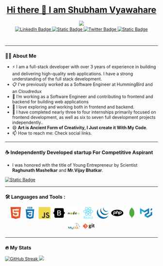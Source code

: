 <h1 align="center" style="color:blue"><a href="">Hi there 👋 I am Shubham Vyawahare</a></h1>
<div id="header" align="center" >
  <img src="https://shubhamvv611.github.io/Portfolio-Shubhamvv611/img/cartoon-trans.png" width="100"  />
  <div id="badges">
  <a href="https://www.linkedin.com/in/shubhamvv611/">
    <img src="https://img.shields.io/badge/LinkedIn-blue?style=for-the-badge&logo=linkedin&logoColor=whit" alt="LinkedIn Badge"/>
  </a>
    <a href="https://www.dompsc.com/">
    <img alt="Static Badge" src="https://img.shields.io/badge/DoMpsc-blue?style=for-the-badge&logo=portfolio&label=Founder&color=Green&link=https%3A%2F%2Fwww.dompsc.com%2F" alt="dompsc">

  </a>

  <a href="https://twitter.com/shubhamvv611">
    <img src="https://img.shields.io/badge/Twitter-blue?style=for-the-badge&logo=twitter&logoColor=white" alt="Twitter Badge"/>
  </a>
  <a href="https://shubhamvv611.github.io/Portfolio-Shubhamvv611/">
<img alt="Static Badge" src="https://img.shields.io/badge/Portfolio-red?style=for-the-badge&logo=link&logoColor=white&labelColor=red&color=red&link=https%3A%2F%2Fshubhamvv611.github.io%2FPortfolio-Shubhamvv611%2F"></a>
</div>
<p><img src="https://komarev.com/ghpvc/?username=shubhamvv611&style=for-the-badge&color=orange" alt=""/></p>
</div>

---
### :man_technologist: About Me 
- :zap: I am a full-stack developer with over 3 years of experience in building and delivering high-quality web applications. I have a strong understanding of the full stack development.
- 📋 I've previously worked as a Software Engineer at HummingBird and an Cloudredux
-  🤔 I’m working as a Software Engineer and contributing to frontend and backend for building web applications
-  🧭 I love exploring and working both in frontend and backend.
-  🎒 I have completed nearly three to four internships primarily focused on frontend development, as well as six to seven full development projects independently..
-  😄 **Art is Ancient Form of Creativity, I Just create it With My Code**.
-  📫 How to reach me: Check social links.
---
### ☕ Independently Developed startup For Competitive Aspirant
* I was honored with the title of Young Entrepreneur by Scientist **Raghunath Mashelkar** and **Mr.Vijay Bhatkar**.
<a href="https://www.dompsc.com/">
    <img alt="Static Badge" src="https://www.dompsc.com/Footerheader.webp" alt="dompsc" width="260px" height="100px">
  </a>

---
### :hammer_and_wrench: Languages and Tools :
<div align="center">
    <img src="https://github.com/devicons/devicon/blob/master/icons/html5/html5-original.svg" title="HTML5" alt="HTML" width="40" height="40"/>&nbsp;
    <img src="https://github.com/devicons/devicon/blob/master/icons/css3/css3-plain-wordmark.svg"  title="CSS3" alt="CSS" width="40" height="40"/>&nbsp;
    <img src="https://github.com/devicons/devicon/blob/master/icons/javascript/javascript-original.svg" title="JavaScript" alt="JavaScript" width="40" height="40"/>&nbsp
      <img src="https://github.com/devicons/devicon/blob/master/icons/bootstrap/bootstrap-plain.svg" title="Bootstrap" alt="Bootstrap" width="40" height="40"/>&nbsp  
  <img src="https://github.com/devicons/devicon/blob/master/icons/nodejs/nodejs-original-wordmark.svg" title="NodeJS" alt="NodeJS" width="40" height="40"/>&nbsp;
  <img src="https://github.com/devicons/devicon/blob/master/icons/react/react-original-wordmark.svg" title="React" alt="React" width="40" height="40"/>&nbsp;
    <img src="https://github.com/devicons/devicon/blob/master/icons/jquery/jquery-plain.svg" title="React" alt="React" width="40" height="40"/>&nbsp;  
    <img src="https://github.com/devicons/devicon/blob/master/icons/php/php-plain.svg" title="PHP" alt="PHP" width="40" height="40"/>&nbsp;
      <img src="https://github.com/devicons/devicon/blob/master/icons/mongodb/mongodb-plain.svg" title="MongoDb" alt="MongoDB" width="40" height="40"/>&nbsp;
  <img src="https://github.com/devicons/devicon/blob/master/icons/materialui/materialui-original.svg" title="Material UI" alt="Material UI" width="40" height="40"/>&nbsp;
  <img src="https://github.com/devicons/devicon/blob/master/icons/mysql/mysql-original-wordmark.svg" title="MySQL"  alt="MySQL" width="40" height="40"/>&nbsp;
  <img src="https://github.com/devicons/devicon/blob/master/icons/git/git-original-wordmark.svg" title="Git" **alt="Git" width="40" height="40"/>
</div>

---

### :fire: My Stats 
<a href="https://git.io/streak-stats">
    <img  src="https://github-readme-streak-stats.herokuapp.com?user=shubhamvv611&theme=github-dark-blue&hide_border=true&border_radius=15&date_format=M%20j%5B%2C%20Y%5D&card_width=600"       alt="GitHub Streak" />
</a>
<a href="https://github.com/shubhamvv611/convoychat">
  <img src="https://github-readme-stats.vercel.app/api/top-langs?username=shubhamvv611&theme=github-dark-blue&hide_border=true&border_radius=15&langs_count=8&card_width=400" />
</a>



  
<!--
**shubhamvv611/shubhamvv611** is a ✨ _special_ ✨ repository because its `README.md` (this file) appears on your GitHub profile.

Here are some ideas to get you started:

- 🔭 I’m currently working on ...
- 🌱 I’m currently learning ...
- 👯 I’m looking to collaborate on ...
- 🤔 I’m looking for help with ...
- 💬 Ask me about ...
- 📫 How to reach me: ...
- 😄 Pronouns: ...
- ⚡ Fun fact: ...
-->
